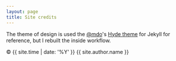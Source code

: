 ```yaml
---
layout: page
title: Site credits
---
```

The theme of design is used the [@mdo](https://twitter.com/mdo)'s [Hyde theme](https://github.com/poole/hyde) for Jekyll for reference,
but I rebuilt the inside workflow.

&copy; {{ site.time | date: '%Y' }} {{ site.author.name }}